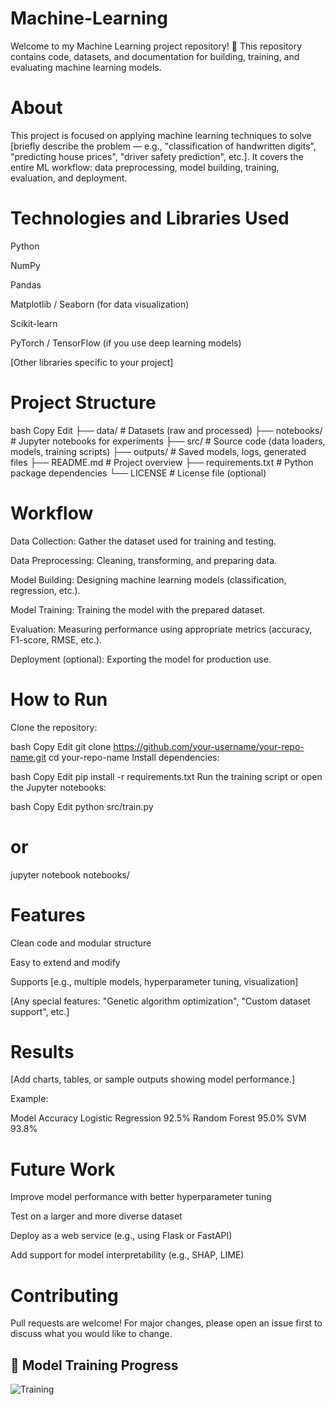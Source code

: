 # Machine-Learning
Welcome to my Machine Learning project repository! 🚀 This repository contains code, datasets, and documentation for building, training, and evaluating machine learning models.

# About
This project is focused on applying machine learning techniques to solve [briefly describe the problem — e.g., "classification of handwritten digits", "predicting house prices", "driver safety prediction", etc.].
It covers the entire ML workflow: data preprocessing, model building, training, evaluation, and deployment.

# Technologies and Libraries Used
Python

NumPy

Pandas

Matplotlib / Seaborn (for data visualization)

Scikit-learn

PyTorch / TensorFlow (if you use deep learning models)

[Other libraries specific to your project]

# Project Structure
bash
Copy
Edit
├── data/             # Datasets (raw and processed)
├── notebooks/        # Jupyter notebooks for experiments
├── src/              # Source code (data loaders, models, training scripts)
├── outputs/          # Saved models, logs, generated files
├── README.md         # Project overview
├── requirements.txt  # Python package dependencies
└── LICENSE           # License file (optional)
# Workflow
Data Collection: Gather the dataset used for training and testing.

Data Preprocessing: Cleaning, transforming, and preparing data.

Model Building: Designing machine learning models (classification, regression, etc.).

Model Training: Training the model with the prepared dataset.

Evaluation: Measuring performance using appropriate metrics (accuracy, F1-score, RMSE, etc.).

Deployment (optional): Exporting the model for production use.

# How to Run
Clone the repository:

bash
Copy
Edit
git clone https://github.com/your-username/your-repo-name.git
cd your-repo-name
Install dependencies:

bash
Copy
Edit
pip install -r requirements.txt
Run the training script or open the Jupyter notebooks:

bash
Copy
Edit
python src/train.py
# or
jupyter notebook notebooks/
# Features
Clean code and modular structure

Easy to extend and modify

Supports [e.g., multiple models, hyperparameter tuning, visualization]

[Any special features: "Genetic algorithm optimization", "Custom dataset support", etc.]

# Results
[Add charts, tables, or sample outputs showing model performance.]

Example:


Model	Accuracy
Logistic Regression	92.5%
Random Forest	95.0%
SVM	93.8%
# Future Work
Improve model performance with better hyperparameter tuning

Test on a larger and more diverse dataset

Deploy as a web service (e.g., using Flask or FastAPI)

Add support for model interpretability (e.g., SHAP, LIME)

# Contributing
Pull requests are welcome!
For major changes, please open an issue first to discuss what you would like to change.

## 🎥 Model Training Progress
![Training](assets/training.gif)
